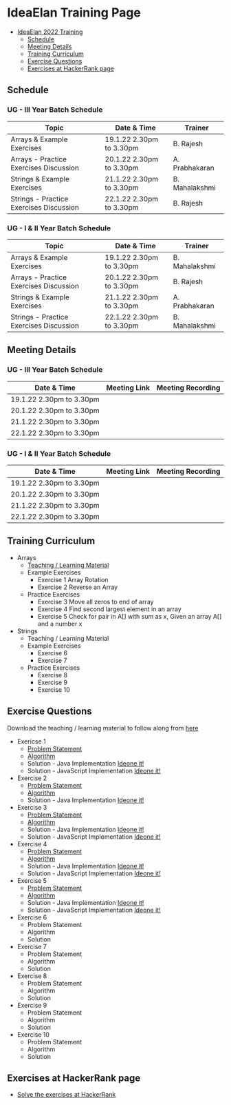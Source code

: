 # IdeaElan Training Page
- [IdeaElan 2022 Training](#ideaelan-2022-training)
  - [Schedule](#schedule)
  - [Meeting Details](#meeting-details)
  - [Training Curriculum](#training-curriculum)
  - [Exercise Questions](#exercise-questions)
  - [Exercises at HackerRank page](#exercises-at-hackerrank-page)

## Schedule

### UG - III Year Batch Schedule

|                 Topic                              | Date & Time               | Trainer                                      |
|-----------------------------------------------------|--------------------|------------------------------------------------|
|              Arrays & Example Exercises           | 19.1.22 2.30pm to 3.30pm |                    B. Rajesh                        |
|              Arrays - Practice Exercises Discussion     | 20.1.22 2.30pm to 3.30pm |                     A. Prabhakaran                       |
|              Strings & Example Exercises     | 21.1.22 2.30pm to 3.30pm |                       B. Mahalakshmi                     |
|              Strings - Practice Exercises Discussion     | 22.1.22 2.30pm to 3.30pm |                       B. Rajesh                     |

### UG - I & II Year Batch Schedule

|                 Topic                              | Date & Time               | Trainer                                      |
|-----------------------------------------------------|--------------------|------------------------------------------------|
|              Arrays & Example Exercises           | 19.1.22 2.30pm to 3.30pm |                    B. Mahalakshmi                        |
|              Arrays - Practice Exercises Discussion     | 20.1.22 2.30pm to 3.30pm |                     B. Rajesh                       |
|              Strings & Example Exercises     | 21.1.22 2.30pm to 3.30pm |                       A. Prabhakaran                     |
|              Strings - Practice Exercises Discussion     | 22.1.22 2.30pm to 3.30pm |                       B. Mahalakshmi                     |

## Meeting Details

### UG - III Year Batch Schedule

|                 Date & Time                              | Meeting Link               | Meeting Recording                                      |
|-----------------------------------------------------|--------------------|------------------------------------------------|
|        19.1.22 2.30pm to 3.30pm                 |  |                                            |
|              20.1.22 2.30pm to 3.30pm     |  |                                            |
|              21.1.22 2.30pm to 3.30pm     |  |                                           |
|              22.1.22 2.30pm to 3.30pm     |  |                                           |

### UG - I & II Year Batch Schedule

|                 Date & Time                              | Meeting Link               | Meeting Recording                                      |
|-----------------------------------------------------|--------------------|------------------------------------------------|
|        19.1.22 2.30pm to 3.30pm                 |  |                                            |
|              20.1.22 2.30pm to 3.30pm     |  |                                            |
|              21.1.22 2.30pm to 3.30pm     |  |                                           |
|              22.1.22 2.30pm to 3.30pm     |  |                                           |

## Training Curriculum

- Arrays
  - [Teaching / Learning Material](https://github.com/g-sathish/ideaelan/blob/master/exercises/Arrays-Concept.pdf)
  - Example Exercises
    - Exercise 1 Array Rotation
    - Exercise 2 Reverse an Array
  - Practice Exercises
    - Exercise 3 Move all zeros to end of array
    - Exercise 4 Find second largest element in an array 
    - Exercise 5 Check for pair in A[] with sum as x, Given an array A[] and a number x
- Strings
  - Teaching / Learning Material
  - Example Exercises
    - Exercise 6
    - Exercise 7
  - Practice Exercises
    - Exercise 8
    - Exercise 9
    - Exercise 10

## Exercise Questions

Download the teaching / learning material to follow along from [here]()

- Exericse 1
  - [Problem Statement](https://github.com/g-sathish/ideaelan/blob/master/exercises/Exercise-1%20PS.pdf)
  - [Algorithm](https://github.com/g-sathish/ideaelan/blob/master/exercises/Exercise-1%20Algorithm.pdf) 
  - Solution - Java Implementation [Ideone it!](https://ideone.com/hFQeJk)
  - Solution - JavaScript Implementation [Ideone it!](https://ideone.com/QkINY4)
- Exercise 2
  - [Problem Statement](https://github.com/g-sathish/ideaelan/blob/master/exercises/Exercise%20-%202%20Problem%20Statement.pdf)
  - [Algorithm](https://github.com/g-sathish/ideaelan/blob/master/exercises/Exercise%20-%202%20Algorithm.pdf)
  - Solution - Java Implementation [Ideone it!](https://ideone.com/uJHj81)
- Exercise 3
  - [Problem Statement](https://github.com/g-sathish/ideaelan/blob/master/exercises/Exercise%20-%203%20Problem%20Statement.pdf)
  - [Algorithm](https://github.com/g-sathish/ideaelan/blob/master/exercises/Exercise%20-%203%20Algorithm.pdf)
  - Solution - Java Implementation [Ideone it!](https://ideone.com/louDyp)
  - Solution - JavaScript Implementation [Ideone it!](https://ideone.com/xicIKG)
- Exercise 4
  - [Problem Statement](https://github.com/g-sathish/ideaelan/blob/master/exercises/Exercise%20-%204%20Problem%20Statement.pdf)
  - [Algorithm](https://github.com/g-sathish/ideaelan/blob/master/exercises/Exercise%20-%204%20Algorithm-2.pdf)
  - Solution - Java Implementation [Ideone it!](https://ideone.com/Er8YnD)
  - Solution - JavaScript Implementation [Ideone it!](https://ideone.com/HOV0Cu)
- Exercise 5
  - [Problem Statement](https://github.com/g-sathish/ideaelan/blob/master/exercises/Exercise%20-%205%20Problem%20Statement.pdf)
  - [Algorithm](https://github.com/g-sathish/ideaelan/blob/master/exercises/Exercise%20-%205%20Algorithm.pdf)
  - Solution - Java Implementation [Ideone it!](https://ideone.com/AZrluZ)
  - Solution - JavaScript Implementation [Ideone it!](https://ideone.com/26IPNX)
- Exercise 6
  - Problem Statement
  - Algorithm
  - Solution
- Exercise 7
  - Problem Statement
  - Algorithm
  - Solution
- Exercise 8
  - Problem Statement
  - Algorithm
  - Solution
- Exercise 9
  - Problem Statement
  - Algorithm
  - Solution
- Exercise 10
  - Problem Statement
  - Algorithm
  - Solution

## Exercises at HackerRank page

- [Solve the exercises at HackerRank]()

<script 
        async
        src="https://utteranc.es/client.js"
        repo="g-sathish/ideaelan"
        issue-term="title"
        theme="github-light"
        crossorigin="anonymous"
></script>

